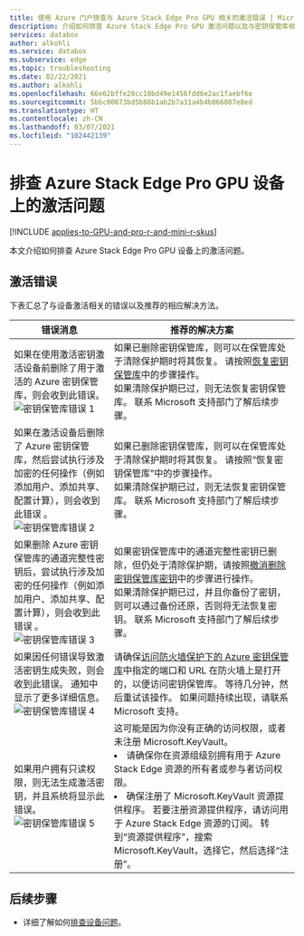 ```yaml
---
title: 使用 Azure 门户排查与 Azure Stack Edge Pro GPU 相关的激活错误 | Microsoft Docs
description: 介绍如何排查 Azure Stack Edge Pro GPU 激活问题以及与密钥保管库相关的问题。
services: databox
author: alkohli
ms.service: databox
ms.subservice: edge
ms.topic: troubleshooting
ms.date: 02/22/2021
ms.author: alkohli
ms.openlocfilehash: 66e62bffe28cc10bd49e1456fdd6e2ac1faebf6e
ms.sourcegitcommit: 5bbc00673bd5b86b1ab2b7a31a4b4b066087e8ed
ms.translationtype: HT
ms.contentlocale: zh-CN
ms.lasthandoff: 03/07/2021
ms.locfileid: "102442139"
---
```

# <a name="troubleshoot-activation-issues-on-your-azure-stack-edge-pro-gpu-device"></a>排查 Azure Stack Edge Pro GPU 设备上的激活问题 

[!INCLUDE [applies-to-GPU-and-pro-r-and-mini-r-skus](../../includes/azure-stack-edge-applies-to-gpu-pro-r-mini-r-sku.md)]

本文介绍如何排查 Azure Stack Edge Pro GPU 设备上的激活问题。 


## <a name="activation-errors"></a>激活错误

下表汇总了与设备激活相关的错误以及推荐的相应解决方法。

| 错误消息| 推荐的解决方案 |
|------------------------------------------------------|--------------------------------------|
| 如果在使用激活密钥激活设备前删除了用于激活的 Azure 密钥保管库，则会收到此错误。 <br> ![密钥保管库错误 1](./media/azure-stack-edge-gpu-troubleshoot-activation/key-vault-error-1.png)  | 如果已删除密钥保管库，则可以在保管库处于清除保护期时将其恢复。 请按照[恢复密钥保管库](../key-vault/general/key-vault-recovery.md#list-recover-or-purge-soft-deleted-secrets-keys-and-certificates)中的步骤操作。 <br>如果清除保护期已过，则无法恢复密钥保管库。 联系 Microsoft 支持部门了解后续步骤。 |
| 如果在激活设备后删除了 Azure 密钥保管库，然后尝试执行涉及加密的任何操作（例如添加用户、添加共享、配置计算），则会收到此错误  。 <br> ![密钥保管库错误 2](./media/azure-stack-edge-gpu-troubleshoot-activation/key-vault-error-2.png)    | 如果已删除密钥保管库，则可以在保管库处于清除保护期时将其恢复。 请按照“恢复密钥保管库”中的步骤操作。 <br>如果清除保护期已过，则无法恢复密钥保管库。 联系 Microsoft 支持部门了解后续步骤。 |
| 如果删除 Azure 密钥保管库的通道完整性密钥后，尝试执行涉及加密的任何操作（例如添加用户、添加共享、配置计算），则会收到此错误  。 <br> ![密钥保管库错误 3](./media/azure-stack-edge-gpu-troubleshoot-activation/key-vault-error-3.png) | 如果密钥保管库中的通道完整性密钥已删除，但仍处于清除保护期，请按照[撤消删除密钥保管库密钥](/powershell/module/az.keyvault/undo-azkeyvaultkeyremoval)中的步骤进行操作。 <br>如果清除保护期已过，并且你备份了密钥，则可以通过备份还原，否则将无法恢复密钥。 联系 Microsoft 支持部门了解后续步骤。 |
| 如果因任何错误导致激活密钥生成失败，则会收到此错误。 通知中显示了更多详细信息。 <br> ![密钥保管库错误 4](./media/azure-stack-edge-gpu-troubleshoot-activation/key-vault-error-4.png)   | 请确保[访问防火墙保护下的 Azure 密钥保管库](../key-vault/general/access-behind-firewall.md)中指定的端口和 URL 在防火墙上是打开的，以便访问密钥保管库。 等待几分钟，然后重试该操作。 如果问题持续出现，请联系 Microsoft 支持。 |
| 如果用户拥有只读权限，则无法生成激活密钥，并且系统将显示此错误。 <br> ![密钥保管库错误 5](./media/azure-stack-edge-gpu-troubleshoot-activation/key-vault-error-5.png) | 这可能是因为你没有正确的访问权限，或者未注册 Microsoft.KeyVault。<li>请确保你在资源组级别拥有用于 Azure Stack Edge 资源的所有者或参与者访问权限。</li><li>确保注册了 Microsoft.KeyVault 资源提供程序。 若要注册资源提供程序，请访问用于 Azure Stack Edge 资源的订阅。 转到“资源提供程序”，搜索 Microsoft.KeyVault，选择它，然后选择“注册”。</li> |

## <a name="next-steps"></a>后续步骤

- 详细了解如何[排查设备问题](azure-stack-edge-gpu-troubleshoot.md)。
